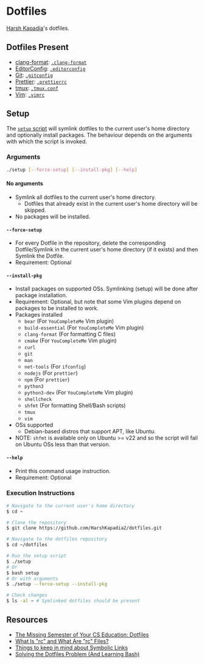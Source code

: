 # Dotfiles

[Harsh Kapadia](https://harshkapadia.me)'s dotfiles.

## Dotfiles Present

-   [clang-format](https://clang.llvm.org/docs/ClangFormat.html): [`.clang-format`](.clang-format)
-   [EditorConfig](https://editorconfig.org): [`.editorconfig`](.editorconfig)
-   [Git](https://git-scm.com): [`.gitconfig`](.gitconfig)
-   [Prettier](https://prettier.io): [`.prettierrc`](.prettierrc)
-   [tmux](https://tmux.github.io): [`.tmux.conf`](.tmux.conf)
-   [Vim](https://www.vim.org): [`.vimrc`](.vimrc)

## Setup

The [`setup` script](setup) will symlink dotfiles to the current user's home
directory and optionally install packages. The behaviour depends on the
arguments with which the script is invoked.

### Arguments

```bash
./setup [--force-setup] [--install-pkg] [--help]
```

#### No arguments

-   Symlink all dotfiles to the current user's home directory.
    -   Dotfiles that already exist in the current user's home directory will be
        skipped.
-   No packages will be installed.

#### `--force-setup`

-   For every Dotfile in the repository, delete the corresponding
    Dotfile/Symlink in the current user's home directory (if it exists) and then
    Symlink the Dotfile.
-   Requirement: Optional

#### `--install-pkg`

-   Install packages on supported OSs. Symlinking (setup) will be done after
    package installation.
-   Requirement: Optional, but note that some Vim plugins depend on packages to
    be installed to work.
-   Packages installed
	-	`bear` (For `YouCompleteMe` Vim plugin)
	-	`build-essential` (For `YouCompleteMe` Vim plugin)
    -   `clang-format` (For formatting C files)
	-	`cmake` (For `YouCompleteMe` Vim plugin)
    -   `curl`
    -   `git`
    -   `man`
    -   `net-tools` (For `ifconfig`)
    -   `nodejs` (For `prettier`)
    -   `npm` (For `prettier`)
	-	`python3`
	-	`python3-dev` (For `YouCompleteMe` Vim plugin)
    -   `shellcheck`
    -   `shfmt` (For formatting Shell/Bash scripts)
    -   `tmux`
    -   `vim`
-   OSs supported
    -   Debian-based distros that support APT, like Ubuntu.
-   NOTE: `shfmt` is available only on Ubuntu >= v22 and so the script will fail
    on Ubuntu OSs less than that version.

#### `--help`

-   Print this command usage instruction.
-   Requirement: Optional

### Execution Instructions

```bash
# Navigate to the current user's home directory
$ cd ~

# Clone the repository
$ git clone https://github.com/HarshKapadia2/dotfiles.git

# Navigate to the dotfiles repository
$ cd ~/dotfiles

# Run the setup script
$ ./setup
# Or
$ bash setup
# Or with arguments
$ ./setup --force-setup --install-pkg

# Check changes
$ ls -al ~ # Symlinked dotfiles should be present
```

## Resources

-   [The Missing Semester of Your CS Education: Dotfiles](https://missing.csail.mit.edu/2020/command-line/#dotfiles)
-   [What Is "rc" and What Are "rc" Files?](https://www.baeldung.com/linux/rc-files)
-   [Things to keep in mind about Symbolic Links](https://linuxhandbook.com/symbolic-link-linux/#things-to-keep-in-mind-about-symbolic-links)
-   [Solving the Dotfiles Problem (And Learning Bash)](https://www.youtube.com/watch?v=mSXOYhfDFYo)
